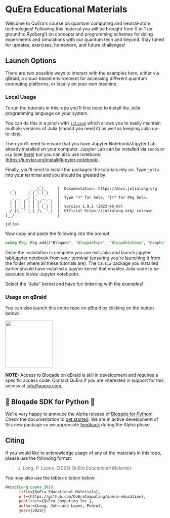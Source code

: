 # QuEra Educational Materials

Welcome to QuEra's course on quantum computing and neutral-atom technologies! Following this material you will be brought from 0 to 1 (or ground to Rydberg!) on concepts and programming schemes for doing experiments and simulations with our quantum tech and beyond. Stay tuned for updates, exercises, homework, and future challenges!

## Launch Options

There are two possible ways to interact with the examples here, either via qBraid, a cloud-based environment for accessing different quantum computing platforms, or locally on your own machine.

### Local Usage

To run the tutorials in this repo you'll first need to install the Julia programming language on your system.

You can do this in a pinch with [`juliaup`](https://github.com/JuliaLang/juliaup) which allows you to easily maintain multiple versions of Julia (should you need it) as well as keeping Julia up-to-date.

Then you'll need to ensure that you have Jupyter Notebook/Jupyter Lab already installed on your computer. Jupyter Lab can be installed via `conda` or `pip` (see [here](https://jupyterlab.readthedocs.io/en/stable/getting_started/installation.html)) but you can also use notebook: (https://jupyter.org/install#jupyter-notebook).

Finally, you'll need to install the packages the tutorials rely on. Type `julia` into your terminal and you should be greeted by:

```
               _
   _       _ _(_)_     |  Documentation: https://docs.julialang.org
  (_)     | (_) (_)    |
   _ _   _| |_  __ _   |  Type "?" for help, "]?" for Pkg help.
  | | | | | | |/ _` |  |
  | | |_| | | | (_| |  |  Version 1.9.1 (2023-06-07)
 _/ |\__'_|_|_|\__'_|  |  Official https://julialang.org/ release
|__/                   |

julia>
```
Now copy and paste the following into the prompt:
```julia
using Pkg; Pkg.add(["Bloqade", "BloqadeExpr", "BloqadeSchema", "Graphs", "PythonCall", "IJulia", "JSON3"])
```
Once the installation is complete you can exit Julia and launch jupyter lab/jupyter notebook from your terminal (ensuring you're launching it from the folder where all these tutorials are). The `IJulia` package you installed earlier should have installed a jupyter kernel that enables Julia code to be executed inside Jupyter notebooks. 

Select the "Julia" kernel and have fun tinkering with the examples!

### Usage on qBraid

You can also launch this entire repo on qBraid by clicking on the button below:

[<img src="https://qbraid-static.s3.amazonaws.com/logos/Launch_on_qBraid_white.png" width="150">](https://account.qbraid.com?gitHubUrl=https://github.com/QuEraComputing/quera-education.git)

**NOTE:** Access to Bloqade on qBraid is still in development and requires a specific access code. Contact QuEra if you are interested in support for this access at info@quera.com.

## 🚀 Bloqade SDK for Python 🚀

We're very happy to annouce the Alpha release of [Bloqade for Python](https://github.com/QuEraComputing/bloqade-python)! Check the documentation to [get started](https://bloqade.quera.com/0.8.0/#how-do-i-get-started). We are in active development of this new package so we appreciate [feedback](https://bloqade.quera.com/0.8.0/contributing/providing-feedback/) during the Alpha phase.

## Citing

If you would like to acknowledge usage of any of the materials in this repo, please use the following format:

> J. Long, P. Lopes. (2023) *QuEra Educational Materials*

You may also use the bibtex citation below:

```bibtex
@misc{Long_Lopes_2023, 
      title={QuEra Educational Materials}, 
      url={https://github.com/QuEraComputing/quera-education}, 
      publisher={QuEra Computing Inc.}, 
      author={Long, John and Lopes, Pedro}, 
      year={2023}} 
```
